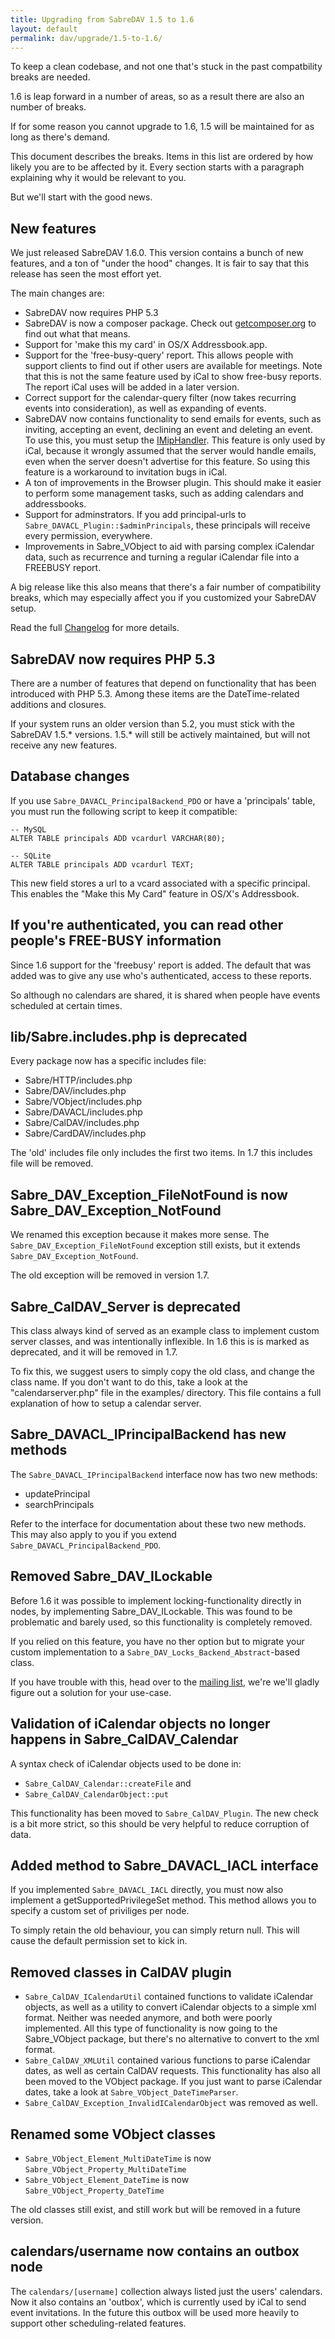 ```yaml
---
title: Upgrading from SabreDAV 1.5 to 1.6
layout: default
permalink: dav/upgrade/1.5-to-1.6/
---
```


To keep a clean codebase, and not one that's stuck in the past compatbility
breaks are needed.

1.6 is leap forward in a number of areas, so as a result there are also an
number of breaks.

If for some reason you cannot upgrade to 1.6, 1.5 will be maintained for as
long as there's demand.

This document describes the breaks. Items in this list are ordered by how
likely you are to be affected by it. Every section starts with a paragraph
explaining why it would be relevant to you.

But we'll start with the good news.

New features
------------

We just released SabreDAV 1.6.0. This version contains a bunch of new
features, and a ton of "under the hood" changes. It is fair to say that this
release has seen the most effort yet.

The main changes are:

* SabreDAV now requires PHP 5.3
* SabreDAV is now a composer package. Check out [getcomposer.org][1] to find
  out what that means.
* Support for 'make this my card' in OS/X Addressbook.app.
* Support for the 'free-busy-query' report. This allows people with support
  clients to find out if other users are available for meetings. Note that
  this is not the same feature used by iCal to show free-busy reports. The
  report iCal uses will be added in a later version.
* Correct support for the calendar-query filter (now takes recurring events
  into consideration), as well as expanding of events.
* SabreDAV now contains functionality to send emails for events, such as
  inviting, accepting an event, declining an event and deleting an event. To
  use this, you must setup the [IMipHandler](/dav/imiphandler). This feature
  is only used by iCal, because it wrongly assumed that the server would
  handle emails, even when the server doesn't advertise for this feature. So
  using this feature is a workaround to invitation bugs in iCal.
* A ton of improvements in the Browser plugin. This should make it easier to
  perform some management tasks, such as adding calendars and addressbooks.
* Support for adminstrators. If you add principal-urls to
  `Sabre_DAVACL_Plugin::$adminPrincipals`, these principals will receive every
  permission, everywhere.
* Improvements in Sabre_VObject to aid with parsing complex iCalendar data,
  such as recurrence and turning a regular iCalendar file into a FREEBUSY
  report.

A big release like this also means that there's a fair number of compatibility
breaks, which may especially affect you if you customized your SabreDAV setup.

Read the full [Changelog][2] for more details.


SabreDAV now requires PHP 5.3
-----------------------------

There are a number of features that depend on functionality that has been
introduced with PHP 5.3. Among these items are the DateTime-related additions
and closures.

If your system runs an older version than 5.2, you must stick with the SabreDAV
1.5.* versions. 1.5.* will still be actively maintained, but will not receive 
any new features.


Database changes
----------------

If you use `Sabre_DAVACL_PrincipalBackend_PDO` or have a 'principals' table,
you must run the following script to keep it compatible:

    -- MySQL
    ALTER TABLE principals ADD vcardurl VARCHAR(80);

    -- SQLite
    ALTER TABLE principals ADD vcardurl TEXT;

This new field stores a url to a vcard associated with a specific principal.
This enables the "Make this My Card" feature in OS/X's Addressbook.


If you're authenticated, you can read other people\'s FREE-BUSY information
---------------------------------------------------------------------------

Since 1.6 support for the 'freebusy' report is added. The default that was
added was to give any use who's authenticated, access to these reports.

So although no calendars are shared, it is shared when people have events
scheduled at certain times.


lib/Sabre.includes.php is deprecated
------------------------------------

Every package now has a specific includes file:

* Sabre/HTTP/includes.php
* Sabre/DAV/includes.php
* Sabre/VObject/includes.php
* Sabre/DAVACL/includes.php
* Sabre/CalDAV/includes.php
* Sabre/CardDAV/includes.php

The 'old' includes file only includes the first two items. In 1.7 this includes
file will be removed.


Sabre_DAV_Exception_FileNotFound is now Sabre_DAV_Exception_NotFound
--------------------------------------------------------------------

We renamed this exception because it makes more sense.
The `Sabre_DAV_Exception_FileNotFound` exception still exists, but
it extends `Sabre_DAV_Exception_NotFound`.

The old exception will be removed in version 1.7.


Sabre_CalDAV_Server is deprecated
---------------------------------

This class always kind of served as an example class to implement custom server
classes, and was intentionally inflexible. In 1.6 this is is marked as
deprecated, and it will be removed in 1.7.

To fix this, we suggest users to simply copy the old class, and change the
class name. If you don't want to do this, take a look at the
"calendarserver.php" file in the examples/ directory. This file contains a
full explanation of how to setup a calendar server.  


Sabre_DAVACL_IPrincipalBackend has new methods
----------------------------------------------

The `Sabre_DAVACL_IPrincipalBackend` interface now has two new methods:

* updatePrincipal
* searchPrincipals

Refer to the interface for documentation about these two new methods. This may
also apply to you if you extend `Sabre_DAVACL_PrincipalBackend_PDO`.


Removed Sabre_DAV_ILockable
---------------------------

Before 1.6 it was possible to implement locking-functionality directly in
nodes, by implementing Sabre_DAV_ILockable. This was found to be problematic
and barely used, so this functionality is completely removed.

If you relied on this feature, you have no ther option but to migrate your
custom implementation to a `Sabre_DAV_Locks_Backend_Abstract`-based class.

If you have trouble with this, head over to the [mailing list][3], we're we'll
gladly figure out a solution for your use-case.


Validation of iCalendar objects no longer happens in Sabre_CalDAV_Calendar
--------------------------------------------------------------------------

A syntax check of iCalendar objects used to be done in:

* `Sabre_CalDAV_Calendar::createFile` and
* `Sabre_CalDAV_CalendarObject::put` 

This functionality has been moved to `Sabre_CalDAV_Plugin`. The new check is a
bit more strict, so this should be very helpful to reduce corruption of data.


Added method to Sabre_DAVACL_IACL interface
-------------------------------------------

If you implemented `Sabre_DAVACL_IACL` directly, you must now also implement a
getSupportedPrivilegeSet method. This method allows you to specify a custom set
of priviliges per node.

To simply retain the old behaviour, you can simply return null. This will cause
the default permission set to kick in.


Removed classes in CalDAV plugin
--------------------------------

* `Sabre_CalDAV_ICalendarUtil` contained functions to validate iCalendar
  objects, as well as a utility to convert iCalendar objects to a simple xml
  format. Neither was needed anymore, and both were poorly implemented. All
  this type of functionality is now going to the Sabre_VObject package, but
  there's no alternative to convert to the xml format.
* `Sabre_CalDAV_XMLUtil` contained various functions to parse iCalendar dates,
  as well as certain CalDAV requests. This functionality has also all been
  moved to the VObject package. If you just want to parse iCalendar dates,
  take a look at `Sabre_VObject_DateTimeParser`.
* `Sabre_CalDAV_Exception_InvalidICalendarObject` was removed as well.


Renamed some VObject classes
----------------------------

  * `Sabre_VObject_Element_MultiDateTime` is now `Sabre_VObject_Property_MultiDateTime`
  * `Sabre_VObject_Element_DateTime` is now `Sabre_VObject_Property_DateTime`

The old classes still exist, and still work but will be removed in a future version.


calendars/username now contains an outbox node
----------------------------------------------

The `calendars/[username]` collection always listed just the users' calendars.
Now it also contains an 'outbox', which is currently used by iCal to send event
invitations. In the future this outbox will be used more heavily to support
other scheduling-related features.

[1]: https://getcomposer.org/ 
[2]: https://github.com/fruux/sabre-dav/blob/1.6.0/ChangeLog
[3]: http://groups.google.com/group/sabredav-discuss

